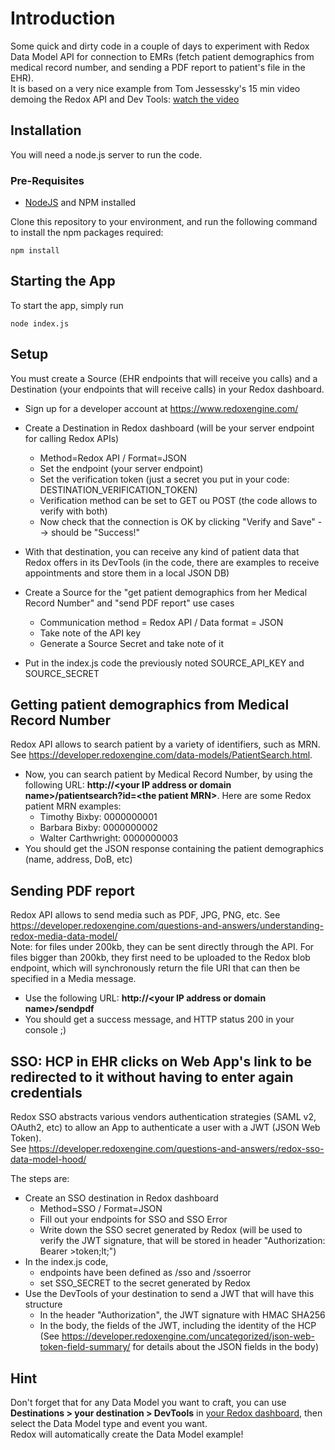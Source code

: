 # Introduction

Some quick and dirty code in a couple of days to experiment with Redox Data Model API for connection to EMRs (fetch patient demographics from medical record number, and sending a PDF report to patient's file in the EHR).  
It is based on a very nice example from Tom Jessessky's 15 min video demoing the Redox API and Dev Tools: [watch the video](https://www.youtube.com/watch?v=4_CURkT_fCo) 

## Installation
You will need a node.js server to run the code. 

### Pre-Requisites
- [NodeJS](https://nodejs.org) and NPM installed

Clone this repository to your environment, and run the following command to install the npm packages required:
```
npm install
```

## Starting the App
To start the app, simply run
```
node index.js
```  

## Setup
You must create a Source (EHR endpoints that will receive you calls) and a Destination (your endpoints that will receive calls) in your Redox dashboard.

- Sign up for a developer account at https://www.redoxengine.com/
- Create a Destination in Redox dashboard (will be your server endpoint for calling Redox APIs)
  - Method=Redox API / Format=JSON
  - Set the endpoint (your server endpoint) 
  - Set the verification token (just a secret you put in your code: DESTINATION_VERIFICATION_TOKEN)
  - Verification method can be set to GET ou POST (the code allows to verify with both) 
  - Now check that the connection is OK by clicking "Verify and Save" --> should be "Success!"
- With that destination, you can receive any kind of patient data that Redox offers in its DevTools (in the code, there are examples to receive appointments and store them in a local JSON DB)

- Create a Source for the "get patient demographics from her Medical Record Number" and "send PDF report" use cases
  - Communication method = Redox API / Data format = JSON
  - Take note of the API key
  - Generate a Source Secret and take note of it

- Put in the index.js code the previously noted SOURCE_API_KEY and SOURCE_SECRET

## Getting patient demographics from Medical Record Number
Redox API allows to search patient by a variety of identifiers, such as MRN. See https://developer.redoxengine.com/data-models/PatientSearch.html.  

- Now, you can search patient by Medical Record Number, by using the following URL: **http://&lt;your IP address or domain name&gt;/patientsearch?id=&lt;the patient MRN&gt;**.  Here are some Redox patient MRN examples:
  - Timothy Bixby: 0000000001
  - Barbara Bixby: 0000000002
  - Walter Carthwright: 0000000003
- You should get the JSON response containing the patient demographics (name, address, DoB, etc)

## Sending PDF report
Redox API allows to send media such as PDF, JPG, PNG, etc. See https://developer.redoxengine.com/questions-and-answers/understanding-redox-media-data-model/  
Note: for files under 200kb, they can be sent directly through the API. For files bigger than 200kb, they first need to be uploaded to the Redox blob endpoint, which will synchronously return the file URI that can then be specified in a Media message.

- Use the following URL: **http://&lt;your IP address or domain name&gt;/sendpdf**
- You should get a success message, and HTTP status 200 in your console ;)

## SSO: HCP in EHR clicks on Web App's link to be redirected to it without having to enter again credentials
Redox SSO abstracts various vendors authentication strategies (SAML v2, OAuth2, etc) to allow an App to authenticate a user with a JWT (JSON Web Token).  
See https://developer.redoxengine.com/questions-and-answers/redox-sso-data-model-hood/  

The steps are:
- Create an SSO destination in Redox dashboard
  - Method=SSO / Format=JSON
  - Fill out your endpoints for SSO and SSO Error
  - Write down the SSO secret generated by Redox (will be used to verify the JWT signature, that will be stored in header "Authorization: Bearer &gt;token;lt;")
- In the index.js code, 
  - endpoints have been defined as /sso and /ssoerror
  - set SSO_SECRET to the secret generated by Redox
- Use the DevTools of your destination to send a JWT that will have this structure
  - In the header "Authorization", the JWT signature with HMAC SHA256 
  - In the body, the fields of the JWT, including the identity of the HCP (See https://developer.redoxengine.com/uncategorized/json-web-token-field-summary/ for details about the JSON fields in the body)

## Hint
Don't forget that for any Data Model you want to craft, you can use **Destinations > your destination > DevTools** in [your Redox dashboard](https://dashboard.redoxengine.com/), then select the Data Model type and event you want.  
Redox will automatically create the Data Model example!
